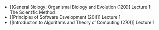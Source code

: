 - [[General Biology: Organismal Biology and Evolution (120)]] Lecture 1: The Scientific Method
- [[Principles of Software Development (201)]] Lecture 1
- [[Introduction to Algorithms and Theory of Computing (270)]] Lecture 1
